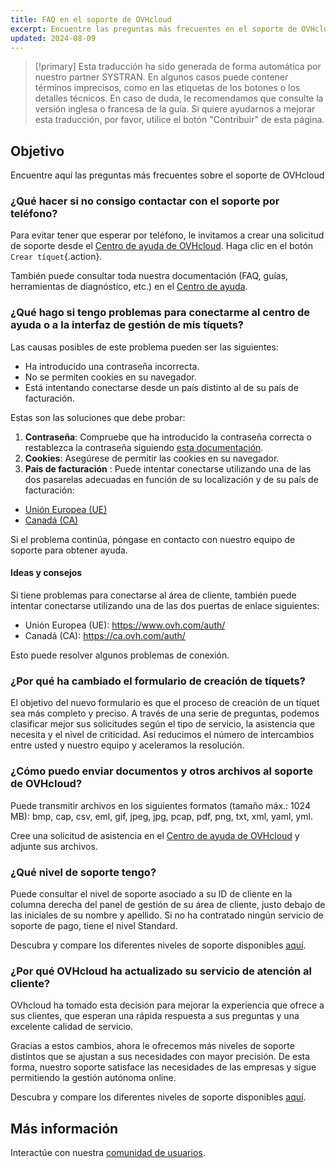 ```yaml
---
title: FAQ en el soporte de OVHcloud
excerpt: Encuentre las preguntas más frecuentes en el soporte de OVHcloud
updated: 2024-08-09
---
```


> [!primary]
> Esta traducción ha sido generada de forma automática por nuestro partner SYSTRAN. En algunos casos puede contener términos imprecisos, como en las etiquetas de los botones o los detalles técnicos. En caso de duda, le recomendamos que consulte la versión inglesa o francesa de la guía. Si quiere ayudarnos a mejorar esta traducción, por favor, utilice el botón "Contribuir" de esta página.
>

## Objetivo

Encuentre aquí las preguntas más frecuentes sobre el soporte de OVHcloud

### ¿Qué hacer si no consigo contactar con el soporte por teléfono?

Para evitar tener que esperar por teléfono, le invitamos a crear una solicitud de soporte desde el [Centro de ayuda de OVHcloud](https://help.ovhcloud.com/csm?id=csm_get_help). Haga clic en el botón `Crear tíquet`{.action}.

También puede consultar toda nuestra documentación (FAQ, guías, herramientas de diagnóstico, etc.) en el [Centro de ayuda](https://help.ovhcloud.com/csm/es-es-documentation?id=kb_home).

<a name="sso"></a>

### ¿Qué hago si tengo problemas para conectarme al centro de ayuda o a la interfaz de gestión de mis tíquets?

Las causas posibles de este problema pueden ser las siguientes:

- Ha introducido una contraseña incorrecta.
- No se permiten cookies en su navegador.
- Está intentando conectarse desde un país distinto al de su país de facturación.

Estas son las soluciones que debe probar:

1. **Contraseña**: Compruebe que ha introducido la contraseña correcta o restablezca la contraseña siguiendo [esta documentación](/pages/account_and_service_management/account_information/manage-ovh-password#lost-password).
2. **Cookies**: Asegúrese de permitir las cookies en su navegador.
3. **País de facturación** : Puede intentar conectarse utilizando una de las dos pasarelas adecuadas en función de su localización y de su país de facturación:

- [Unión Europea (UE)](https://help.ovhcloud.com/login_with_sso.do?glide_sso_id=5e9c81e66886e8901e111f908472f1e2)
- [Canadá (CA)](http://help.ovhcloud.com/login_with_sso.do?glide_sso_id=e6292c24e02bb050476bf14567ec5ef1)

Si el problema continúa, póngase en contacto con nuestro equipo de soporte para obtener ayuda.

#### Ideas y consejos

Si tiene problemas para conectarse al área de cliente, también puede intentar conectarse utilizando una de las dos puertas de enlace siguientes:

- Unión Europea (UE): <https://www.ovh.com/auth/>
- Canadá (CA): <https://ca.ovh.com/auth/>

Esto puede resolver algunos problemas de conexión.

### ¿Por qué ha cambiado el formulario de creación de tíquets?

El objetivo del nuevo formulario es que el proceso de creación de un tíquet sea más completo y preciso. A través de una serie de preguntas, podemos clasificar mejor sus solicitudes según el tipo de servicio, la asistencia que necesita y el nivel de criticidad. Así reducimos el número de intercambios entre usted y nuestro equipo y aceleramos la resolución.

### ¿Cómo puedo enviar documentos y otros archivos al soporte de OVHcloud?

Puede transmitir archivos en los siguientes formatos (tamaño máx.: 1024 MB): bmp, cap, csv, eml, gif, jpeg, jpg, pcap, pdf, png, txt, xml, yaml, yml.

Cree una solicitud de asistencia en el [Centro de ayuda de OVHcloud](https://help.ovhcloud.com/csm?id=csm_get_help) y adjunte sus archivos.

### ¿Qué nivel de soporte tengo?

Puede consultar el nivel de soporte asociado a su ID de cliente en la columna derecha del panel de gestión de su área de cliente, justo debajo de las iniciales de su nombre y apellido. Si no ha contratado ningún servicio de soporte de pago, tiene el nivel Standard.

Descubra y compare los diferentes niveles de soporte disponibles [aquí](/links/support).

### ¿Por qué OVHcloud ha actualizado su servicio de atención al cliente?

OVhcloud ha tomado esta decisión para mejorar la experiencia que ofrece a sus clientes, que esperan una rápida respuesta a sus preguntas y una excelente calidad de servicio.

Gracias a estos cambios, ahora le ofrecemos más niveles de soporte distintos que se ajustan a sus necesidades con mayor precisión. De esta forma, nuestro soporte satisface las necesidades de las empresas y sigue permitiendo la gestión autónoma online.

Descubra y compare los diferentes niveles de soporte disponibles [aquí](/links/support).

## Más información

Interactúe con nuestra [comunidad de usuarios](/links/community).